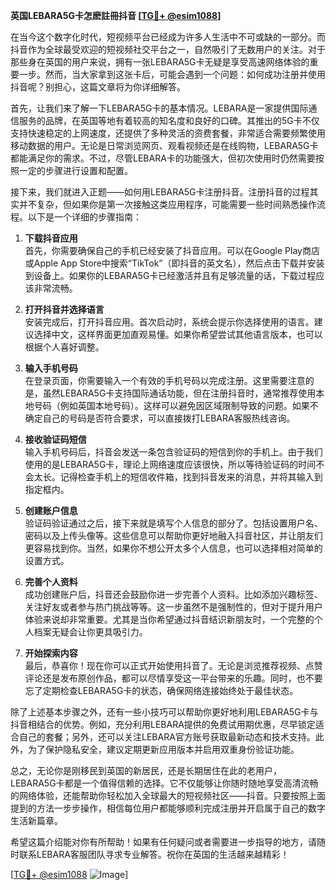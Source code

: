**英国LEBARA5G卡怎麽註冊抖音 [[TG💪+ @esim1088](https://t.me/s/esim1088)]**

在当今这个数字化时代，短视频平台已经成为许多人生活中不可或缺的一部分。而抖音作为全球最受欢迎的短视频社交平台之一，自然吸引了无数用户的关注。对于那些身在英国的用户来说，拥有一张LEBARA5G卡无疑是享受高速网络体验的重要一步。然而，当大家拿到这张卡后，可能会遇到一个问题：如何成功注册并使用抖音呢？别担心，这篇文章将为你详细解答。

首先，让我们来了解一下LEBARA5G卡的基本情况。LEBARA是一家提供国际通信服务的品牌，在英国等地有着较高的知名度和良好的口碑。其推出的5G卡不仅支持快速稳定的上网速度，还提供了多种灵活的资费套餐，非常适合需要频繁使用移动数据的用户。无论是日常浏览网页、观看视频还是在线购物，LEBARA5G卡都能满足你的需求。不过，尽管LEBARA卡的功能强大，但初次使用时仍然需要按照一定的步骤进行设置和配置。

接下来，我们就进入正题——如何用LEBARA5G卡注册抖音。注册抖音的过程其实并不复杂，但如果你是第一次接触这类应用程序，可能需要一些时间熟悉操作流程。以下是一个详细的步骤指南：

1. **下载抖音应用**  
   首先，你需要确保自己的手机已经安装了抖音应用。可以在Google Play商店或Apple App Store中搜索“TikTok”（即抖音的英文名），然后点击下载并安装到设备上。如果你的LEBARA5G卡已经激活并且有足够流量的话，下载过程应该非常流畅。

2. **打开抖音并选择语言**  
   安装完成后，打开抖音应用。首次启动时，系统会提示你选择使用的语言。建议选择中文，这样界面更加直观易懂。如果你希望尝试其他语言版本，也可以根据个人喜好调整。

3. **输入手机号码**  
   在登录页面，你需要输入一个有效的手机号码以完成注册。这里需要注意的是，虽然LEBARA5G卡支持国际通话功能，但在注册抖音时，通常推荐使用本地号码（例如英国本地号码）。这样可以避免因区域限制导致的问题。如果不确定自己的号码是否符合要求，可以直接拨打LEBARA客服热线咨询。

4. **接收验证码短信**  
   输入手机号码后，抖音会发送一条包含验证码的短信到你的手机上。由于我们使用的是LEBARA5G卡，理论上网络速度应该很快，所以等待验证码的时间不会太长。记得检查手机上的短信收件箱，找到抖音发来的消息，并将其输入到指定框内。

5. **创建账户信息**  
   验证码验证通过之后，接下来就是填写个人信息的部分了。包括设置用户名、密码以及上传头像等。这些信息可以帮助你更好地融入抖音社区，并让朋友们更容易找到你。当然，如果你不想公开太多个人信息，也可以选择相对简单的设置方式。

6. **完善个人资料**  
   成功创建账户后，抖音还会鼓励你进一步完善个人资料。比如添加兴趣标签、关注好友或者参与热门挑战等等。这一步虽然不是强制性的，但对于提升用户体验来说却非常重要。尤其是当你希望通过抖音结识新朋友时，一个完整的个人档案无疑会让你更具吸引力。

7. **开始探索内容**  
   最后，恭喜你！现在你可以正式开始使用抖音了。无论是浏览推荐视频、点赞评论还是发布原创作品，都可以尽情享受这一平台带来的乐趣。同时，也不要忘了定期检查LEBARA5G卡的状态，确保网络连接始终处于最佳状态。

除了上述基本步骤之外，还有一些小技巧可以帮助你更好地利用LEBARA5G卡与抖音相结合的优势。例如，充分利用LEBARA提供的免费试用期优惠，尽早锁定适合自己的套餐；另外，还可以关注LEBARA官方账号获取最新动态和技术支持。此外，为了保护隐私安全，建议定期更新应用版本并启用双重身份验证功能。

总之，无论你是刚移民到英国的新居民，还是长期居住在此的老用户，LEBARA5G卡都是一个值得信赖的选择。它不仅能够让你随时随地享受高清流畅的网络体验，还能帮助你轻松加入全球最大的短视频社区——抖音。只要按照上面提到的方法一步步操作，相信每位用户都能够顺利完成注册并开启属于自己的数字生活新篇章。

希望这篇介绍能对你有所帮助！如果有任何疑问或者需要进一步指导的地方，请随时联系LEBARA客服团队寻求专业解答。祝你在英国的生活越来越精彩！

[[TG💪+ @esim1088](https://t.me/s/esim1088) ![Image](https://i.postimg.cc/4NQfJmqS/Snipaste-2025-05-13-00-14-12.png)]